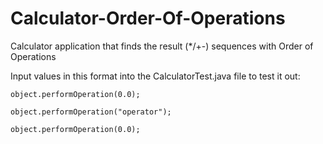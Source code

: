 # Calculator-Order-Of-Operations
Calculator application that finds the result (*/+-) sequences with Order of Operations


Input values in this format into the CalculatorTest.java file to test it out:

    object.performOperation(0.0);

    object.performOperation("operator");

    object.performOperation(0.0);
